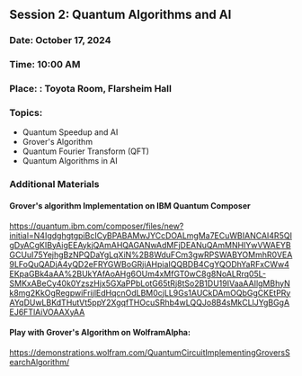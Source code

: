 ## Session 2: Quantum Algorithms and AI
### Date: October 17, 2024
### Time: 10:00 AM
### Place: : Toyota Room, Flarsheim Hall
### Topics: 
- Quantum Speedup and AI  
- Grover's Algorithm  
- Quantum Fourier Transform (QFT)  
- Quantum Algorithms in AI  


### Additional Materials
#### Grover's algorithm Implementation on IBM Quantum Composer
https://quantum.ibm.com/composer/files/new?initial=N4IgdghgtgpiBcICyBPABAMwJYCcDOALmgMa7ECuWBIANCAI4R5QIgDyACgKIByAigEEAykjQAmAHQAGANwAdMFjDEANuQAmMNHIYwVWAEYBGCUuI75YejhgBzNPQDaYgLqXiN%2B8WduFCm3gwRPSWABYOMmhR0VEA9LFoQuQADjA4yQD2eFRYGWBoGRjiAHpiaIQQBDB4CgYQODhYaRFxCWw4EKpaGBk4aAA%2BUkYAfAoAHg6OUm4xMfGT0wC8g8NoALRrq05L-SMKxABeCy40k0YzszHjx5GXaPPbLotG65tRj8tSo2B1DU19IVaaAAIlgMBhyNk8mg2KkOgRegpwiFrijlEdHqcnOdLBM0cjLL9Gs1AUCkDAmOQbGgCKEtPRyAYqDUwLBKdTHutVt5ppY2XgqfTHOcuSRhb4wLQQJo8B4sMkCLlJYgBGgAEJ6FTlAiVOAAXyAA
#### Play with Grover's Algorithm on WolframAlpha:
https://demonstrations.wolfram.com/QuantumCircuitImplementingGroversSearchAlgorithm/
